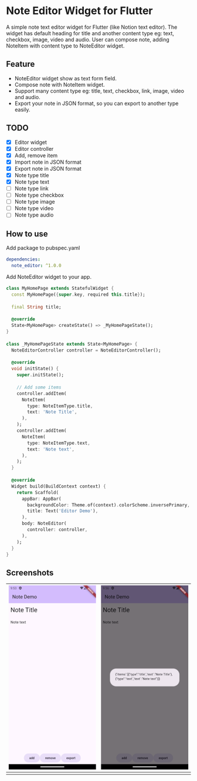 # Note Editor Widget for Flutter

A simple note text editor widget for Flutter (like Notion text editor). The widget has default heading for title and another content type eg: text, checkbox, image, video and audio. User can compose note,  adding NoteItem with content type to NoteEditor widget.

## Feature

* NoteEditor widget show as text form field.
* Compose note with NoteItem widget.
* Support many content type eg: title, text, checkbox, link, image, video and audio.
* Export your note in JSON format, so you can export to another type easily.

## TODO

- [x] Editor widget
- [x] Editor controller
- [x] Add, remove item
- [X] Import note in JSON format
- [X] Export note in JSON format
- [X] Note type title
- [X] Note type text
- [ ] Note type link
- [ ] Note type checkbox
- [ ] Note type image
- [ ] Note type video
- [ ] Note type audio

## How to use

Add package to pubspec.yaml

```yaml
dependencies:
  note_editor: ^1.0.0
```

Add NoteEditor widget to your app.

```dart
class MyHomePage extends StatefulWidget {
  const MyHomePage({super.key, required this.title});

  final String title;

  @override
  State<MyHomePage> createState() => _MyHomePageState();
}

class _MyHomePageState extends State<MyHomePage> {
  NoteEditorController controller = NoteEditorController(); 

  @override
  void initState() {
    super.initState();

    // Add some items
    controller.addItem(
      NoteItem(
        type: NoteItemType.title,
        text: 'Note Title',
      ),
    );
    controller.addItem(
      NoteItem(
        type: NoteItemType.text,
        text: 'Note text',
      ),
    );
  }

  @override
  Widget build(BuildContext context) {
    return Scaffold(
      appBar: AppBar(
        backgroundColor: Theme.of(context).colorScheme.inversePrimary,
        title: Text('Editor Demo'),
      ),
      body: NoteEditor(
        controller: controller,
      ),
    );
  }
}
```

## Screenshots

| ![](/screenshots/screenshot01.png) | ![](/screenshots/screenshot02.png) |
| ---------------------------------- | ---------------------------------- |
|                                    |                                    |